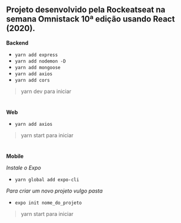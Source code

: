## Projeto desenvolvido pela Rockeatseat na semana Omnistack 10ª edição usando React (2020).

**Backend**
 
- `yarn add express`
- `yarn add nodemon -D`
- `yarn add mongoose`
- `yarn add axios`
- `yarn add cors`

> yarn dev para iniciar
# 

**Web**

- `yarn add axios`

> yarn start para iniciar
#

**Mobile**

*Instale o Expo*
- `yarn global add expo-cli`

*Para criar um novo projeto vulgo pasta*
- `expo init nome_do_projeto`

> yarn start para iniciar
